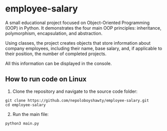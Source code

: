 # employee-salary

A small educational project focused on Object-Oriented Programming (OOP) in Python. It demonstrates the four main OOP principles: inheritance, polymorphism, encapsulation, and abstraction.

Using classes, the project creates objects that store information about company employees, including their name, base salary, and, if applicable to their position, the number of completed projects.

All this information can be displayed in the console.

## How to run code on Linux

1. Clone the repository and navigate to the source code folder:
```commandline
git clone https://github.com/nepoloboyshawty/employee-salary.git
cd employee-salary
```
2. Run the main file:
```commandline
python3 main.py
```